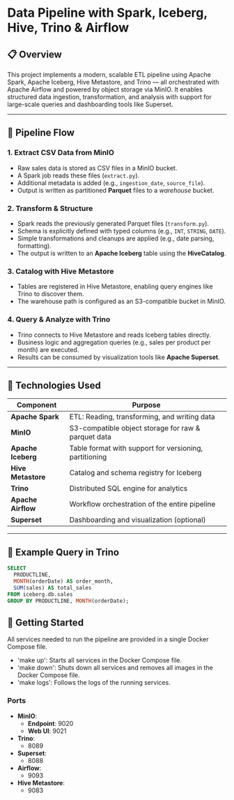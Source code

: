 # Data Pipeline with Spark, Iceberg, Hive, Trino & Airflow

## 📋 Overview

This project implements a modern, scalable ETL pipeline using Apache Spark, Apache Iceberg, Hive Metastore, and Trino — all orchestrated with Apache Airflow and powered by object storage via MinIO. It enables structured data ingestion, transformation, and analysis with support for large-scale queries and dashboarding tools like Superset.

---

## 🔁 Pipeline Flow

### 1. **Extract CSV Data from MinIO**
- Raw sales data is stored as CSV files in a MinIO bucket.
- A Spark job reads these files (`extract.py`).
- Additional metadata is added (e.g., `ingestion_date`, `source_file`).
- Output is written as partitioned **Parquet** files to a *warehouse* bucket.

### 2. **Transform & Structure**
- Spark reads the previously generated Parquet files (`transform.py`).
- Schema is explicitly defined with typed columns (e.g., `INT`, `STRING`, `DATE`).
- Simple transformations and cleanups are applied (e.g., date parsing, formatting).
- The output is written to an **Apache Iceberg** table using the **HiveCatalog**.

### 3. **Catalog with Hive Metastore**
- Tables are registered in Hive Metastore, enabling query engines like Trino to discover them.
- The warehouse path is configured as an S3-compatible bucket in MinIO.

### 4. **Query & Analyze with Trino**
- Trino connects to Hive Metastore and reads Iceberg tables directly.
- Business logic and aggregation queries (e.g., sales per product per month) are executed.
- Results can be consumed by visualization tools like **Apache Superset**.

---

## 🧰 Technologies Used

| Component        | Purpose                                      |
|------------------|----------------------------------------------|
| **Apache Spark** | ETL: Reading, transforming, and writing data |
| **MinIO**        | S3-compatible object storage for raw & parquet data |
| **Apache Iceberg** | Table format with support for versioning, partitioning |
| **Hive Metastore** | Catalog and schema registry for Iceberg    |
| **Trino**        | Distributed SQL engine for analytics         |
| **Apache Airflow** | Workflow orchestration of the entire pipeline |
| **Superset**     | Dashboarding and visualization (optional)    |

---

## 🧪 Example Query in Trino

```sql
SELECT
  PRODUCTLINE,
  MONTH(orderDate) AS order_month,
  SUM(sales) AS total_sales
FROM iceberg.db.sales
GROUP BY PRODUCTLINE, MONTH(orderDate);
```

## 🚀 Getting Started

All services needed to run the pipeline are provided in a single Docker Compose file.

- 'make up': Starts all services in the Docker Compose file.
- 'make down': Shuts down all services and removes all images in the Docker Compose file.
- 'make logs': Follows the logs of the running services.

### Ports

- **MinIO**:
  - **Endpoint**: 9020
  - **Web UI**: 9021
- **Trino**:
  - 8089
- **Superset**:
  - 8088
- **Airflow**:
  - 9093
- **Hive Metastore**:
  - 9083
